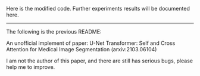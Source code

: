 Here is the modified code. Further experiments results will be documented here. 

----------------------------------------------------------------------------------

The following is the previous README:

An unofficial implement of paper: U-Net Transformer: Self and Cross Attention for
Medical Image Segmentation (arxiv:2103.06104)

I am not the author of this paper, and there are still has serious bugs, please help me to improve.

